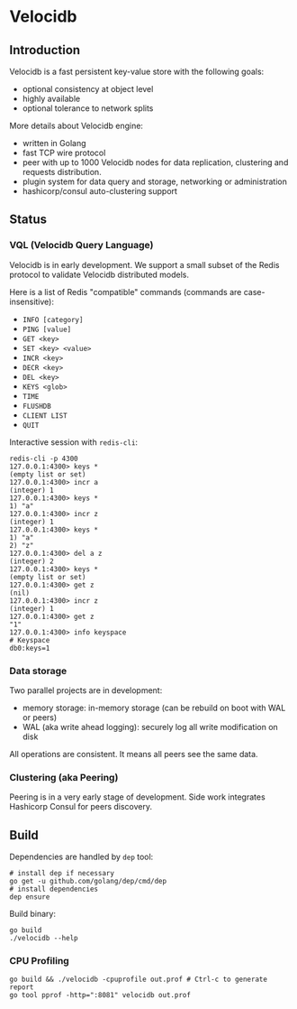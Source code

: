 # Velocidb

## Introduction

Velocidb is a fast persistent key-value store with the following goals:
  - optional consistency at object level
  - highly available
  - optional tolerance to network splits

More details about Velocidb engine:
 - written in Golang
 - fast TCP wire protocol
 - peer with up to 1000 Velocidb nodes for data replication, clustering and requests distribution.
 - plugin system for data query and storage, networking or administration
 - hashicorp/consul auto-clustering support


## Status

### VQL (Velocidb Query Language)

Velocidb is in early development. We support a small subset of the Redis protocol to validate Velocidb distributed models.

Here is a list of Redis "compatible" commands (commands are case-insensitive):
- `INFO [category]`
- `PING [value]`
- `GET <key>`
- `SET <key> <value>`
- `INCR <key>`
- `DECR <key>`
- `DEL <key>`
- `KEYS <glob>`
- `TIME`
- `FLUSHDB`
- `CLIENT LIST`
- `QUIT`

Interactive session with `redis-cli`:

```
redis-cli -p 4300
127.0.0.1:4300> keys *
(empty list or set)
127.0.0.1:4300> incr a
(integer) 1
127.0.0.1:4300> keys *
1) "a"
127.0.0.1:4300> incr z
(integer) 1
127.0.0.1:4300> keys *
1) "a"
2) "z"
127.0.0.1:4300> del a z
(integer) 2
127.0.0.1:4300> keys *
(empty list or set)
127.0.0.1:4300> get z
(nil)
127.0.0.1:4300> incr z
(integer) 1
127.0.0.1:4300> get z
"1"
127.0.0.1:4300> info keyspace
# Keyspace
db0:keys=1
```

### Data storage

Two parallel projects are in development:
- memory storage: in-memory storage (can be rebuild on boot with WAL or peers)
- WAL (aka write ahead logging): securely log all write modification on disk

All operations are consistent. It means all peers see the same data.

### Clustering (aka Peering)

Peering is in a very early stage of development. Side work integrates Hashicorp Consul for peers discovery.

## Build

Dependencies are handled by `dep` tool:

```
# install dep if necessary
go get -u github.com/golang/dep/cmd/dep
# install dependencies
dep ensure
```

Build binary:

```
go build
./velocidb --help
```

### CPU Profiling

```
go build && ./velocidb -cpuprofile out.prof # Ctrl-c to generate report
go tool pprof -http=":8081" velocidb out.prof
```
